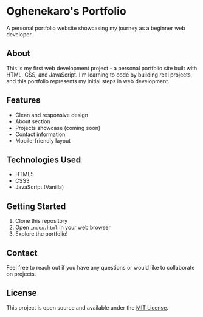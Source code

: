 # Oghenekaro's Portfolio

A personal portfolio website showcasing my journey as a beginner web developer.

## About

This is my first web development project - a personal portfolio site built with HTML, CSS, and JavaScript. I'm learning to code by building real projects, and this portfolio represents my initial steps in web development.

## Features

- Clean and responsive design
- About section
- Projects showcase (coming soon)
- Contact information
- Mobile-friendly layout

## Technologies Used

- HTML5
- CSS3
- JavaScript (Vanilla)

## Getting Started

1. Clone this repository
2. Open `index.html` in your web browser
3. Explore the portfolio!

## Contact

Feel free to reach out if you have any questions or would like to collaborate on projects.

## License

This project is open source and available under the [MIT License](LICENSE). 